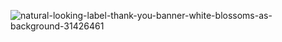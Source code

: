 ![natural-looking-label-thank-you-banner-white-blossoms-as-background-31426461](https://github.com/Abhi1deep/data-anaytics/assets/153254672/20ff10d0-83dd-4a43-82ae-fed9aa2a719b)

